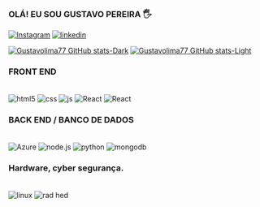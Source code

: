 
### OLÁ! EU SOU GUSTAVO PEREIRA 🖐️

[![Instagram](	https://img.shields.io/badge/Instagram-E4405F?style=for-the-badge&logo=instagram&logoColor=white)](https://instagram.com/_guga.l)
[![linkedin](	https://img.shields.io/badge/LinkedIn-0077B5?style=for-the-badge&logo=linkedin&logoColor=white)](https://linkedin.com/in/gustavop-lima)


[![Gustavolima77 GitHub stats-Dark](https://github-readme-stats.vercel.app/api?username=Gustavolima77&show_icons=true&theme=dark#gh-dark-mode-only)](https://github.com/anuraghazra/github-readme-stats#gh-dark-mode-only)
[![Gustavolima77 GitHub stats-Light](https://github-readme-stats.vercel.app/api?username=Gustavolima77&show_icons=true&theme=default#gh-light-mode-only)](https://github.com/anuraghazra/github-readme-stats#gh-light-mode-only)

### FRONT END

<div style="display: inline_block"><br/>
<img align="center" alt="html5" src="https://img.shields.io/badge/HTML-239120?style=for-the-badge&logo=html5&logoColor=white" />
<img align="center" alt="css" src="https://img.shields.io/badge/CSS3-1572B6?style=for-the-badge&logo=css3&logoColor=white"/>
<img align="center" alt="js" src="https://img.shields.io/badge/JavaScript-F7DF1E?style=for-the-badge&logo=javascript&logoColor=black" />
<img align="center" alt="React" src="https://img.shields.io/badge/React-20232A?style=for-the-badge&logo=react&logoColor=61DAFB" />
  <img align="center" alt="React" src="https://img.shields.io/badge/Tailwind_CSS-38B2AC?style=for-the-badge&logo=tailwind-css&logoColor=white" />
<div>

### BACK END / BANCO DE DADOS

<div style="display: inline_block"><br/>
<img align="center" alt="Azure" src="https://img.shields.io/badge/Microsoft_Azure-0089D6?style=for-the-badge&logo=microsoft-azure&logoColor=white" />
<img align="center" alt="node.js" src="https://img.shields.io/badge/Node.js-43853D?style=for-the-badge&logo=node.js&logoColor=white" />
<img align= "center"alt=python src="https://img.shields.io/badge/Python-14354C?style=for-the-badge&logo=python&logoColor=white" />
<img align= "center"alt=mongodb src="https://img.shields.io/badge/MongoDB-4EA94B?style=for-the-badge&logo=mongodb&logoColor=white" /><div>

### Hardware, cyber segurança.

<div style="display: inline_block"><br/>
<img align="center" alt="linux" src="https://img.shields.io/badge/Linux-FCC624?style=for-the-badge&logo=linux&logoColor=black" />
<img align="center" alt="rad hed" src="https://img.shields.io/badge/Red%20Hat-EE0000?style=for-the-badge&logo=redhat&logoColor=white" /></div>



